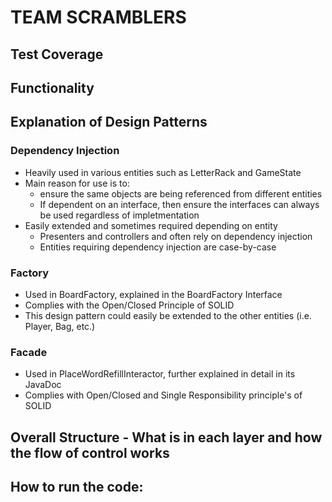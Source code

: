 # TEAM SCRAMBLERS 

## Test Coverage

## Functionality

## Explanation of Design Patterns

### Dependency Injection
- Heavily used in various entities such as LetterRack and GameState
- Main reason for use is to:
  - ensure the same objects are being referenced from different entities
  - If dependent on an interface, then ensure the interfaces can always be used regardless of impletmentation
- Easily extended and sometimes required depending on entity
  - Presenters and controllers and often rely on dependency injection
  - Entities requiring dependency injection are case-by-case

### Factory 
- Used in BoardFactory, explained in the BoardFactory Interface
- Complies with the Open/Closed Principle of SOLID
- This design pattern could easily be extended to the other entities (i.e. Player, Bag, etc.)

### Facade
- Used in PlaceWordRefillInteractor, further explained in detail in its JavaDoc
- Complies with Open/Closed and Single Responsibility principle's of SOLID
## Overall Structure - What is in each layer and how the flow of control works


## How to run the code:
